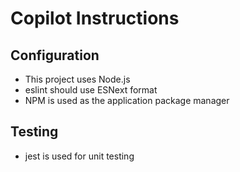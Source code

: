 # Copilot Instructions

## Configuration

- This project uses Node.js
- eslint should use ESNext format
- NPM is used as the application package manager

## Testing

- jest is used for unit testing
